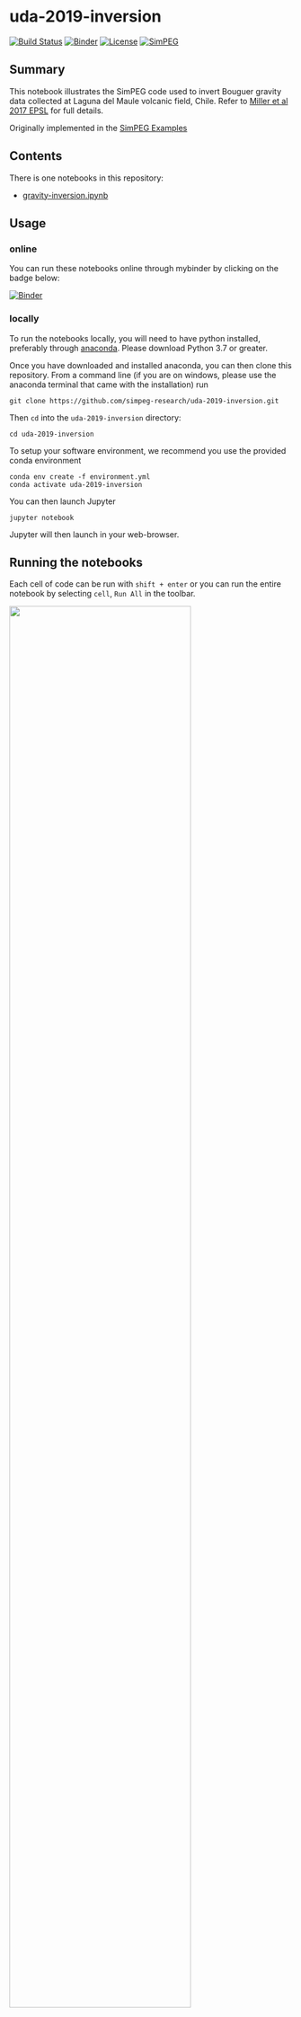 # uda-2019-inversion

[![Build Status](https://travis-ci.com/simpeg-research/uda-2019-inversion.svg?branch=master)](https://travis-ci.com/simpeg-research/uda-2019-inversion)
[![Binder](https://mybinder.org/badge_logo.svg)](https://mybinder.org/v2/gh/simpeg-research/uda-2019-inversion/master?filepath=gravity-inversion.ipynb)
[![License](https://img.shields.io/github/license/simpeg-research/uda-2019-inversion.svg)](https://github.com/simpeg-research/uda-2019-inversion/blob/master/LICENSE)
[![SimPEG](https://img.shields.io/badge/powered%20by-SimPEG-blue.svg)](http://simpeg.xyz)


## Summary

This notebook illustrates the SimPEG code used to invert Bouguer gravity data collected at Laguna del Maule volcanic field, Chile. Refer to [Miller et al 2017 EPSL](https://doi.org/10.1016/j.epsl.2016.11.007) for full details.

Originally implemented in the [SimPEG Examples](http://docs.simpeg.xyz/content/examples/04-grav/plot_laguna_del_maule_inversion.html#sphx-glr-content-examples-04-grav-plot-laguna-del-maule-inversion-py)


## Contents

There is one notebooks in this repository:

- [gravity-inversion.ipynb](gravity-inversion.ipynb)

## Usage

### online
You can run these notebooks online through mybinder by clicking on the badge below:

[![Binder](https://mybinder.org/badge_logo.svg)](https://mybinder.org/v2/gh/simpeg-research/uda-2019-inversion/master?filepath=gravity-inversion.ipynb)

### locally
To run the notebooks locally, you will need to have python installed,
preferably through [anaconda](https://www.anaconda.com/download/). Please download 
Python 3.7 or greater. 

Once you have downloaded and installed anaconda, you can then clone this repository. 
From a command line (if you are on windows, please use the anaconda terminal that came with the installation)
run

```
git clone https://github.com/simpeg-research/uda-2019-inversion.git
```

Then `cd` into the `uda-2019-inversion` directory:

```
cd uda-2019-inversion
```

To setup your software environment, we recommend you use the provided conda environment

```
conda env create -f environment.yml
conda activate uda-2019-inversion
```

You can then launch Jupyter

```
jupyter notebook
```

Jupyter will then launch in your web-browser.

## Running the notebooks

Each cell of code can be run with `shift + enter` or you can run the entire notebook by selecting `cell`, `Run All` in the toolbar.

<img src="https://em.geosci.xyz/_images/run_all_cells.png" width=80% align="middle">

For more information on running Jupyter notebooks, see the [Jupyter Documentation](https://jupyter.readthedocs.io/en/latest/)

If you are new to Python, I highly recommend taking a look at:
- [A Whirlwind Tour of Python](https://jakevdp.github.io/WhirlwindTourOfPython/)
- [The Python Data Science Handbook](https://jakevdp.github.io/PythonDataScienceHandbook/)

## Issues

Please [make an issue](https://github.com/simpeg-research/uda-2019-inversion/issues) if you encounter any problems while trying to run the notebooks.

## Citation

If you build upon or use these examples in your work, please cite:

Miller, Craig A., et al. "3D gravity inversion and thermodynamic modelling reveal properties of shallow silicic magma reservoir beneath Laguna del Maule, Chile." Earth and Planetary Science Letters 459 (2017): 14-27.

```
@article{miller20173d,
  title={3D gravity inversion and thermodynamic modelling reveal properties of shallow silicic magma reservoir beneath Laguna del Maule, Chile},
  author={Miller, Craig A and Williams-Jones, Glyn and Fournier, Dominique and Witter, Jeff},
  journal={Earth and Planetary Science Letters},
  volume={459},
  pages={14--27},
  year={2017},
  publisher={Elsevier}
}
```